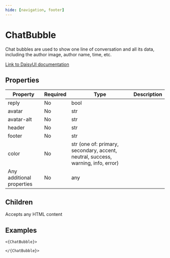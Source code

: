 ```yaml
---
hide: [navigation, footer]
---
```

# ChatBubble

Chat bubbles are used to show one line of conversation and all its data, including the author image, author name, time, etc.

[Link to DaisyUI documentation](https://daisyui.com/components/chat/)


## Properties

| Property | Required | Type | Description |
|----------|----------|------|-------------|
|reply|No|bool||
|avatar|No|str||
|avatar-alt|No|str||
|header|No|str||
|footer|No|str||
|color|No|str (one of: primary, secondary, accent, neutral, success, warning, info, error)||
|Any additional properties|No|any||

## Children

Accepts any HTML content

## Examples

```
<{ChatBubble}>

</{ChatBubble}>
```